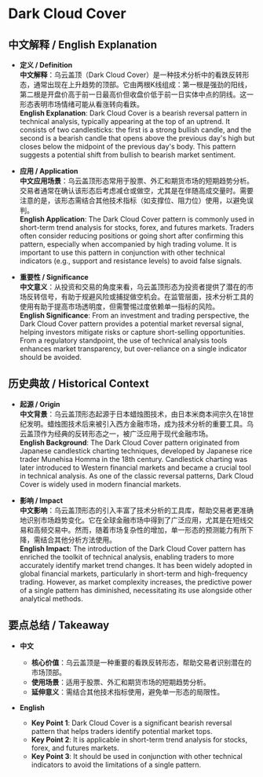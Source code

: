 # Dark Cloud Cover

## 中文解释 / English Explanation

* **定义 / Definition**  
  **中文解释**：乌云盖顶（Dark Cloud Cover）是一种技术分析中的看跌反转形态，通常出现在上升趋势的顶部。它由两根K线组成：第一根是强劲的阳线，第二根是开盘价高于前一日最高价但收盘价低于前一日实体中点的阴线。这一形态表明市场情绪可能从看涨转向看跌。  
  **English Explanation**: Dark Cloud Cover is a bearish reversal pattern in technical analysis, typically appearing at the top of an uptrend. It consists of two candlesticks: the first is a strong bullish candle, and the second is a bearish candle that opens above the previous day's high but closes below the midpoint of the previous day's body. This pattern suggests a potential shift from bullish to bearish market sentiment.

* **应用 / Application**  
  **中文应用场景**：乌云盖顶形态常用于股票、外汇和期货市场的短期趋势分析。交易者通常在确认该形态后考虑减仓或做空，尤其是在伴随高成交量时。需要注意的是，该形态需结合其他技术指标（如支撑位、阻力位）使用，以避免误判。  
  **English Application**: The Dark Cloud Cover pattern is commonly used in short-term trend analysis for stocks, forex, and futures markets. Traders often consider reducing positions or going short after confirming this pattern, especially when accompanied by high trading volume. It is important to use this pattern in conjunction with other technical indicators (e.g., support and resistance levels) to avoid false signals.

* **重要性 / Significance**  
  **中文意义**：从投资和交易的角度来看，乌云盖顶形态为投资者提供了潜在的市场反转信号，有助于规避风险或捕捉做空机会。在监管层面，技术分析工具的使用有助于提高市场透明度，但需警惕过度依赖单一指标的风险。  
  **English Significance**: From an investment and trading perspective, the Dark Cloud Cover pattern provides a potential market reversal signal, helping investors mitigate risks or capture short-selling opportunities. From a regulatory standpoint, the use of technical analysis tools enhances market transparency, but over-reliance on a single indicator should be avoided.

## 历史典故 / Historical Context

* **起源 / Origin**  
  **中文背景**：乌云盖顶形态起源于日本蜡烛图技术，由日本米商本间宗久在18世纪发明。蜡烛图技术后来被引入西方金融市场，成为技术分析的重要工具。乌云盖顶作为经典的反转形态之一，被广泛应用于现代金融市场。  
  **English Background**: The Dark Cloud Cover pattern originated from Japanese candlestick charting techniques, developed by Japanese rice trader Munehisa Homma in the 18th century. Candlestick charting was later introduced to Western financial markets and became a crucial tool in technical analysis. As one of the classic reversal patterns, Dark Cloud Cover is widely used in modern financial markets.

* **影响 / Impact**  
  **中文影响**：乌云盖顶形态的引入丰富了技术分析的工具库，帮助交易者更准确地识别市场趋势变化。它在全球金融市场中得到了广泛应用，尤其是在短线交易和高频交易中。然而，随着市场复杂性的增加，单一形态的预测能力有所下降，需结合其他分析方法使用。  
  **English Impact**: The introduction of the Dark Cloud Cover pattern has enriched the toolkit of technical analysis, enabling traders to more accurately identify market trend changes. It has been widely adopted in global financial markets, particularly in short-term and high-frequency trading. However, as market complexity increases, the predictive power of a single pattern has diminished, necessitating its use alongside other analytical methods.

## 要点总结 / Takeaway

* **中文**  
  - **核心价值**：乌云盖顶是一种重要的看跌反转形态，帮助交易者识别潜在的市场顶部。  
  - **使用场景**：适用于股票、外汇和期货市场的短期趋势分析。  
  - **延伸意义**：需结合其他技术指标使用，避免单一形态的局限性。

* **English**  
  - **Key Point 1**: Dark Cloud Cover is a significant bearish reversal pattern that helps traders identify potential market tops.  
  - **Key Point 2**: It is applicable in short-term trend analysis for stocks, forex, and futures markets.  
  - **Key Point 3**: It should be used in conjunction with other technical indicators to avoid the limitations of a single pattern.